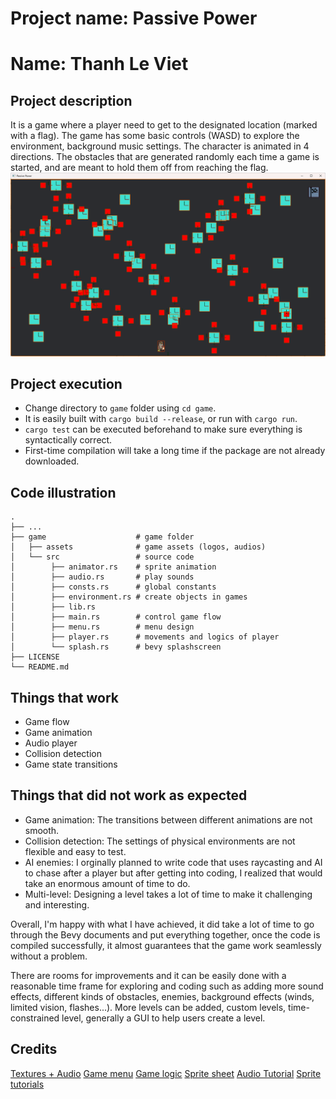 # Project name: Passive Power
# Name: Thanh Le Viet
## Project description
It is a game where a player need to get to the designated location (marked with a flag). The game has some basic controls (WASD) to explore the environment, background music settings. The character is animated in 4 directions. The obstacles that are generated randomly each time a game is started, and are meant to hold them off from reaching the flag.
![Alt text](game/game.png)

## Project execution
- Change directory to `game` folder using `cd game`.
- It is easily built with `cargo build --release`, or run with `cargo run`.
- `cargo test` can be executed beforehand to make sure everything is syntactically correct.
- First-time compilation will take a long time if the package are not already downloaded.
## Code illustration
    .
    ├── ...
    ├── game                    # game folder
    │   ├── assets              # game assets (logos, audios)
    │   └── src                 # source code
    │        ├── animator.rs    # sprite animation
    │        ├── audio.rs       # play sounds
    │        ├── consts.rs      # global constants
    │        ├── environment.rs # create objects in games
    │        ├── lib.rs         
    │        ├── main.rs        # control game flow
    │        ├── menu.rs        # menu design
    │        ├── player.rs      # movements and logics of player
    │        └── splash.rs      # bevy splashscreen
    ├── LICENSE
    └── README.md
## Things that work
- Game flow
- Game animation
- Audio player
- Collision detection
- Game state transitions
## Things that did not work as expected
- Game animation: The transitions between different animations are not smooth.
- Collision detection: The settings of physical environments are not flexible and easy to test.
- AI enemies: I orginally planned to write code that uses raycasting and AI to chase after a player but after getting into coding, I realized that would take an enormous amount of time to do.
- Multi-level: Designing a level takes a lot of time to make it challenging and interesting.

Overall, I'm happy with what I have achieved, it did take a lot of time to go through the Bevy documents and put everything together, once the code is compiled successfully, it almost guarantees that the game work seamlessly without a problem.

There are rooms for improvements and it can be easily done with a reasonable time frame for exploring and coding such as adding more sound effects, different kinds of obstacles, enemies, background effects (winds, limited vision, flashes...). More levels can be added, custom levels, time-constrained level, generally a GUI to help users create a level. 

## Credits
[Textures + Audio](github.com/bevyengine/bevy/tree/main/assets)
[Game menu](github.com/bevyengine/bevy/blob/main/examples/games/game_menu.rs)
[Game logic](github.com/REllEK-IO/snake_bevy)
[Sprite sheet](michaelcummings.net/mathoms/creating-2d-animated-sprites-using-unity-4-3)
[Audio Tutorial](github.com/NiklasEi/bevy_kira_audio/blob/main/examples/basic.rs)
[Sprite tutorials](github.com/affanshahid/bevy-platformer/tree/learning-game-dev-bevy-3)
